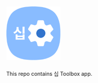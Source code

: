 ![Banner](app/src/main/res/mipmap-xxhdpi/ic_launcher.png?raw=true)
=====

This repo contains 십 Toolbox app.
